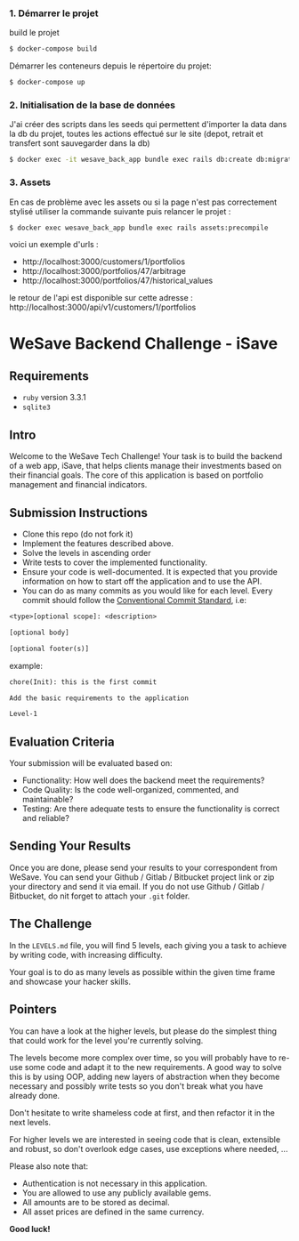 ### 1. Démarrer le projet

build le projet

```sh
$ docker-compose build
```

Démarrer les conteneurs depuis le répertoire du projet:


```sh
$ docker-compose up
```

### 2. Initialisation de la base de données
J'ai créer des scripts dans les seeds qui permettent d'importer la data dans la db du projet,
toutes les actions effectué sur le site (depot, retrait et transfert sont sauvegarder dans la db)

```sh
$ docker exec -it wesave_back_app bundle exec rails db:create db:migrate db:seed
```

### 3. Assets
En cas de problème avec les assets ou si la page n'est pas correctement
stylisé utiliser la commande suivante puis relancer le projet :

```sh
$ docker exec wesave_back_app bundle exec rails assets:precompile
```

voici un exemple d'urls :
- http://localhost:3000/customers/1/portfolios
- http://localhost:3000/portfolios/47/arbitrage
- http://localhost:3000/portfolios/47/historical_values

le retour de l'api est disponible sur cette adresse :
http://localhost:3000/api/v1/customers/1/portfolios


# WeSave Backend Challenge - iSave

## Requirements

- `ruby` version 3.3.1
- `sqlite3`

## Intro

Welcome to the WeSave Tech Challenge! Your task is to build the backend of a web app, iSave, that helps clients manage their investments based on their financial goals. The core of this application is based on portfolio management and financial indicators.

## Submission Instructions

- Clone this repo (do not fork it)
- Implement the features described above.
- Solve the levels in ascending order
- Write tests to cover the implemented functionality.
- Ensure your code is well-documented. It is expected that you provide information on how to start off the application and to use the API.
- You can do as many commits as you would like for each level. Every commit should follow the [Conventional Commit Standard](https://www.conventionalcommits.org/en/v1.0.0/), i.e:

```txt
<type>[optional scope]: <description>

[optional body]

[optional footer(s)]
```

example:

```txt
chore(Init): this is the first commit

Add the basic requirements to the application

Level-1
```

## Evaluation Criteria

Your submission will be evaluated based on:

- Functionality: How well does the backend meet the requirements?
- Code Quality: Is the code well-organized, commented, and maintainable?
- Testing: Are there adequate tests to ensure the functionality is correct and reliable?

## Sending Your Results

Once you are done, please send your results to your correspondent from WeSave. You can send your Github / Gitlab / Bitbucket project link or zip your directory and send it via email. If you do not use Github / Gitlab / Bitbucket, do nit forget to attach your `.git` folder.

## The Challenge

In the `LEVELS.md` file, you will find 5 levels, each giving you a task to achieve by writing code, with increasing difficulty.

Your goal is to do as many levels as possible within the given time frame and showcase your hacker skills.

## Pointers

You can have a look at the higher levels, but please do the simplest thing that could work for the level you're currently solving.

The levels become more complex over time, so you will probably have to re-use some code and adapt it to the new requirements.
A good way to solve this is by using OOP, adding new layers of abstraction when they become necessary and possibly write tests so you don't break what you have already done.

Don't hesitate to write shameless code at first, and then refactor it in the next levels.

For higher levels we are interested in seeing code that is clean, extensible and robust, so don't overlook edge cases, use exceptions where needed, ...

Please also note that:

- Authentication is not necessary in this application.
- You are allowed to use any publicly available gems.
- All amounts are to be stored as decimal.
- All asset prices are defined in the same currency.

**Good luck!**